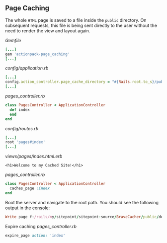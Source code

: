 ## Page Caching 
The whole `HTML` page is saved to a file inside the `public` directory. On subsequent requests, this file is being sent directly to the user without the need to render the view and layout again.

_Gemfile_
```ruby 
[...]
gem 'actionpack-page_caching'
[...]
```
_config/application.rb_
```ruby
[...]
config.action_controller.page_cache_directory = "#{Rails.root.to_s}/public/deploy"
[...]
```
_pages_controller.rb_
```ruby
class PagesController < ApplicationController
  def index
  end
end
```
_config/routes.rb_
```ruby
[...]
root 'pages#index'
[...]
```
_views/pages/index.html.erb_
```erb
<h1>Welcome to my Cached Site!</h1>
```
_pages_controller.rb_
```ruby
class PagesController < ApplicationController
  caches_page :index
end
```
Boot the server and navigate to the root path. You should see the following output in the console:
```ruby
Write page f:/rails/my/sitepoint/sitepoint-source/BraveCacher/public/deploy/index.html (1.0ms)
```
Expire caching 
_pages_controller.rb_
```ruby
expire_page action: 'index'
```